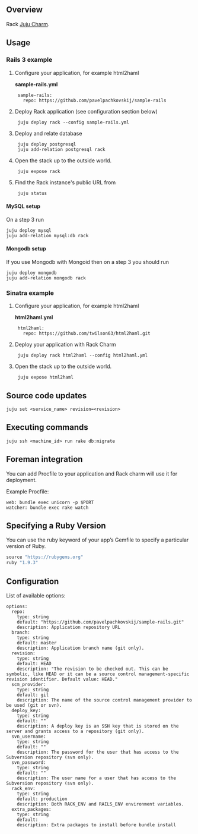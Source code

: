 ## Overview

Rack [Juju Charm](http://jujucharms.com/).

## Usage

### Rails 3 example

1. Configure your application, for example html2haml

    **sample-rails.yml**

        sample-rails:
          repo: https://github.com/pavelpachkovskij/sample-rails

2. Deploy Rack application (see configuration section below)

        juju deploy rack --config sample-rails.yml

3. Deploy and relate database

        juju deploy postgresql
        juju add-relation postgresql rack

4. Open the stack up to the outside world.

        juju expose rack

5. Find the Rack instance's public URL from

        juju status

#### MySQL setup

On a step 3 run

    juju deploy mysql
    juju add-relation mysql:db rack

#### Mongodb setup

If you use Mongodb with Mongoid then on a step 3 you should run

    juju deploy mongodb
    juju add-relation mongodb rack


### Sinatra example

1. Configure your application, for example html2haml

    **html2haml.yml**

        html2haml:
          repo: https://github.com/twilson63/html2haml.git

2. Deploy your application with Rack Charm

        juju deploy rack html2haml --config html2haml.yml

4. Open the stack up to the outside world.

        juju expose html2haml

## Source code updates

```shell
juju set <service_name> revision=<revision>
```

## Executing commands

```shell
juju ssh <machine_id> run rake db:migrate
```

## Foreman integration

You can add Procfile to your application and Rack charm will use it for deployment.

Example Procfile:

    web: bundle exec unicorn -p $PORT
    watcher: bundle exec rake watch

## Specifying a Ruby Version

You can use the ruby keyword of your app’s Gemfile to specify a particular version of Ruby.

```ruby
source "https://rubygems.org"
ruby "1.9.3"
````

## Configuration

List of available options:

    options:
      repo:
        type: string
        default: "https://github.com/pavelpachkovskij/sample-rails.git"
        description: Application repository URL
      branch:
        type: string
        default: master
        description: Application branch name (git only).
      revision:
        type: string
        default: HEAD
        description: "The revision to be checked out. This can be symbolic, like HEAD or it can be a source control management-specific revision identifier. Default value: HEAD."
      scm_provider:
        type: string
        default: git
        description: The name of the source control management provider to be used (git or svn).
      deploy_key:
        type: string
        default: ""
        description: A deploy key is an SSH key that is stored on the server and grants access to a repository (git only).
      svn_username:
        type: string
        default: ""
        description: The password for the user that has access to the Subversion repository (svn only).
      svn_password:
        type: string
        default: ""
        description: The user name for a user that has access to the Subversion repository (svn only).
      rack_env:
        type: string
        default: production
        description: Both RACK_ENV and RAILS_ENV environment variables.
      extra_packages:
        type: string
        default:
        description: Extra packages to install before bundle install